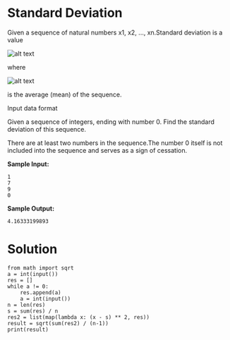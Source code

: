 # Standard Deviation

Given a sequence of natural numbers x1, x2, ..., xn.Standard deviation is a value

![alt text](https://ucarecdn.com/a5272a3c-f857-4969-a054-0a362300c32d/)


where

![alt text](https://ucarecdn.com/f6612807-4fb8-42fc-802e-5221860e8fa2/)


is the average (mean) of the sequence.



Input data format

Given a sequence of integers, ending with number 0. Find the standard deviation of this sequence.

There are at least two numbers in the sequence.The number 0 itself is not included into the sequence and serves as a sign of cessation.

**Sample Input:**
```
1
7
9
0
```
**Sample Output:**
```
4.16333199893
```
# Solution
```
from math import sqrt
a = int(input())
res = []
while a != 0:
    res.append(a)
    a = int(input())    
n = len(res)
s = sum(res) / n
res2 = list(map(lambda x: (x - s) ** 2, res))
result = sqrt(sum(res2) / (n-1))
print(result)
```